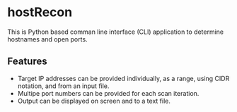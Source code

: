 # hostRecon
This is Python based comman line interface (CLI) application to determine hostnames and open ports.

## Features
- Target IP addresses can be provided individually, as a range, using CIDR notation, and from an input file.
- Multipe port numbers can be provided for each scan iteration.
- Output can be displayed on screen and to a text file.
